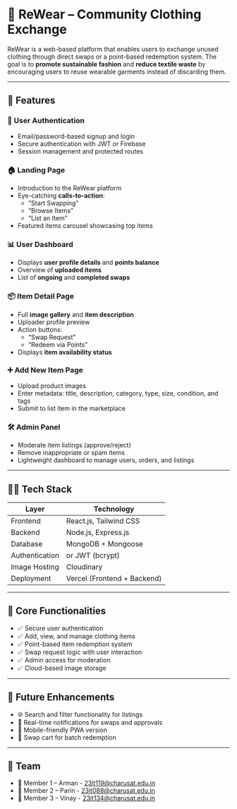 # 🧥 ReWear – Community Clothing Exchange

ReWear is a web-based platform that enables users to exchange unused clothing through direct swaps or a point-based redemption system. The goal is to **promote sustainable fashion** and **reduce textile waste** by encouraging users to reuse wearable garments instead of discarding them.

---

## 🚀 Features

### 👤 User Authentication
- Email/password-based signup and login
- Secure authentication with JWT or Firebase
- Session management and protected routes

### 🏠 Landing Page
- Introduction to the ReWear platform
- Eye-catching **calls-to-action**:
  - “Start Swapping”
  - “Browse Items”
  - “List an Item”
- Featured items carousel showcasing top items

### 📊 User Dashboard
- Displays **user profile details** and **points balance**
- Overview of **uploaded items**
- List of **ongoing** and **completed swaps**

### 📦 Item Detail Page
- Full **image gallery** and **item description**
- Uploader profile preview
- Action buttons:
  - “Swap Request”
  - “Redeem via Points”
- Displays **item availability status**

### ➕ Add New Item Page
- Upload product images
- Enter metadata: title, description, category, type, size, condition, and tags
- Submit to list item in the marketplace

### 🛠️ Admin Panel
- Moderate item listings (approve/reject)
- Remove inappropriate or spam items
- Lightweight dashboard to manage users, orders, and listings

---

## 🧑‍💻 Tech Stack

| Layer        | Technology         |
|--------------|--------------------|
| Frontend     | React.js, Tailwind CSS |
| Backend      | Node.js, Express.js |
| Database     | MongoDB + Mongoose |
| Authentication |  or JWT (bcrypt) |
| Image Hosting | Cloudinary |
| Deployment   | Vercel (Frontend + Backend) |

---


## 🔐 Core Functionalities

- ✅ Secure user authentication
- ✅ Add, view, and manage clothing items
- ✅ Point-based item redemption system
- ✅ Swap request logic with user interaction
- ✅ Admin access for moderation
- ✅ Cloud-based image storage

---

## 🔄 Future Enhancements

- 🌐 Search and filter functionality for listings
- 🔔 Real-time notifications for swaps and approvals
- 📲 Mobile-friendly PWA version
- 🛒 Swap cart for batch redemption

---



## 👥 Team

- 👤 Member 1 – Arman - 23it119@charusat.edu.in
- 👤 Member 2 – Parin - 23it088@charusat.edu.in
- 👤 Member 3 – Vinay - 23it134@charusat.edu.in







